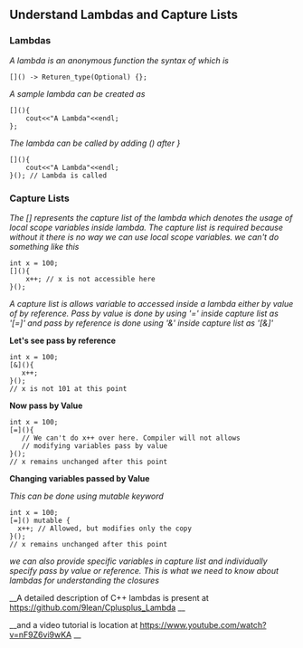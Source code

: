 ## Understand Lambdas and Capture Lists

### Lambdas
*A  lambda is an anonymous function the syntax of which is*
```
[]() -> Returen_type(Optional) {};

```
*A sample lambda can be created as*
```
[](){
    cout<<"A Lambda"<<endl;
};
```
*The lambda can be called by adding () after }*
```
[](){
    cout<<"A Lambda"<<endl;
}(); // Lambda is called
```
### Capture Lists
*The [] represents the capture list of the lambda which denotes the usage of local scope variables inside lambda. The capture list is required because without it there is no way we can use local scope variables. we can't do something like this*
```
int x = 100;
[](){
    x++; // x is not accessible here
}();
```
*A capture list is allows variable to accessed inside a lambda either by value of by reference. Pass by value is done by using '=' inside capture list as '[=]' and pass by reference is done using '&' inside capture list as '[&]'*

__Let's see pass by reference__

```
int x = 100;
[&](){
   x++;
}();
// x is not 101 at this point
```   
__Now pass by Value__
```
int x = 100;
[=](){
   // We can't do x++ over here. Compiler will not allows
   // modifying variables pass by value
}();
// x remains unchanged after this point
```   
__Changing variables passed by Value__

*This can be done using mutable keyword*

```
int x = 100;
[=]() mutable {
  x++; // Allowed, but modifies only the copy
}();
// x remains unchanged after this point
```
*we can also provide specific variables in capture list and individually specify pass by value or reference. This is what we need to know about lambdas for understanding the closures*

__A detailed description of C++ lambdas is present at https://github.com/9lean/Cplusplus_Lambda __

__and a video tutorial is location at https://www.youtube.com/watch?v=nF9Z6vi9wKA __ 
